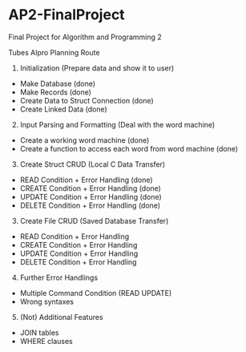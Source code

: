 # AP2-FinalProject
Final Project for Algorithm and Programming 2

Tubes Alpro Planning Route

1. Initialization (Prepare data and show it to user)
- Make Database (done)
- Make Records (done)
- Create Data to Struct Connection (done)
- Create Linked Data (done)

2. Input Parsing and Formatting (Deal with the word machine)
- Create a working word machine (done)
- Create a function to access each word from word machine (done)

3. Create Struct CRUD (Local C Data Transfer)
- READ Condition + Error Handling (done)
- CREATE Condition + Error Handling (done)
- UPDATE Condition + Error Handling (done)
- DELETE Condition + Error Handling (done)

3. Create File CRUD (Saved Database Transfer)
- READ Condition + Error Handling
- CREATE Condition + Error Handling
- UPDATE Condition + Error Handling
- DELETE Condition + Error Handling

4. Further Error Handlings 
- Multiple Command Condition (READ UPDATE)
- Wrong syntaxes

5. (Not) Additional Features
- JOIN tables
- WHERE clauses
